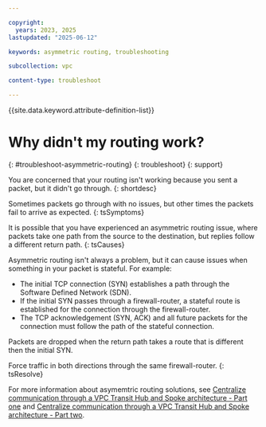 ```yaml
---

copyright:
  years: 2023, 2025
lastupdated: "2025-06-12"

keywords: asymmetric routing, troubleshooting

subcollection: vpc

content-type: troubleshoot

---
```


{{site.data.keyword.attribute-definition-list}}

# Why didn't my routing work?
{: #troubleshoot-asymmetric-routing}
{: troubleshoot}
{: support}

You are concerned that your routing isn't working because you sent a packet, but it didn't go through.
{: shortdesc}

Sometimes packets go through with no issues, but other times the packets fail to arrive as expected.
{: tsSymptoms}

It is possible that you have experienced an asymmetric routing issue, where packets take one path from the source to the destination, but replies follow a different return path.
{: tsCauses}

Asymmetric routing isn't always a problem, but it can cause issues when something in your packet is stateful. For example:

* The initial TCP connection (SYN) establishes a path through the Software Defined Network (SDN).
* If the initial SYN passes through a firewall-router, a stateful route is established for the connection through the firewall-router.
* The TCP acknowledgement (SYN, ACK) and all future packets for the connection must follow the path of the stateful connection.

Packets are dropped when the return path takes a route that is different then the initial SYN.

Force traffic in both directions through the same firewall-router.
{: tsResolve}

For more information about asymemtric routing solutions, see [Centralize communication through a VPC Transit Hub and Spoke architecture - Part one](/docs/solution-tutorials?topic=solution-tutorials-vpc-transit1) and [Centralize communication through a VPC Transit Hub and Spoke architecture - Part two](/docs/solution-tutorials?topic=solution-tutorials-vpc-transit2).
